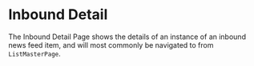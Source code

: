 # Inbound Detail

The Inbound Detail Page shows the details of an instance of an inbound news feed item, and will most commonly be navigated to from `ListMasterPage`.
